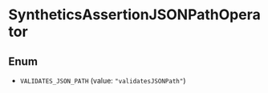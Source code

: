 # SyntheticsAssertionJSONPathOperator

## Enum

- `VALIDATES_JSON_PATH` (value: `"validatesJSONPath"`)
